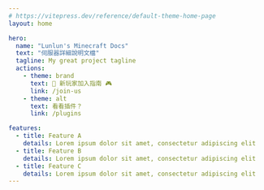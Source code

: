 ```yaml
---
# https://vitepress.dev/reference/default-theme-home-page
layout: home

hero:
  name: "Lunlun's Minecraft Docs"
  text: "伺服器詳細說明文檔"
  tagline: My great project tagline
  actions:
    - theme: brand
      text: 🎉 新玩家加入指南 🎮
      link: /join-us
    - theme: alt
      text: 看看插件？
      link: /plugins

features:
  - title: Feature A
    details: Lorem ipsum dolor sit amet, consectetur adipiscing elit
  - title: Feature B
    details: Lorem ipsum dolor sit amet, consectetur adipiscing elit
  - title: Feature C
    details: Lorem ipsum dolor sit amet, consectetur adipiscing elit
---
```


